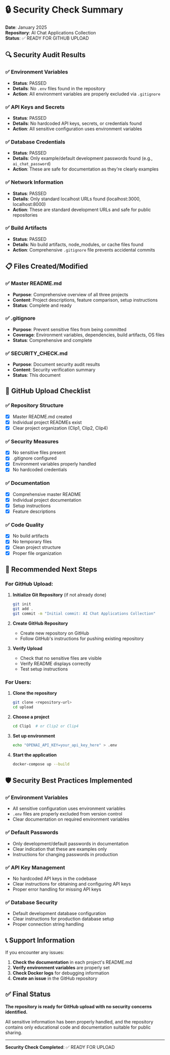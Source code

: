 # 🔒 Security Check Summary

**Date**: January 2025  
**Repository**: AI Chat Applications Collection  
**Status**: ✅ READY FOR GITHUB UPLOAD

## 🔍 Security Audit Results

### ✅ Environment Variables
- **Status**: PASSED
- **Details**: No `.env` files found in the repository
- **Action**: All environment variables are properly excluded via `.gitignore`

### ✅ API Keys and Secrets
- **Status**: PASSED
- **Details**: No hardcoded API keys, secrets, or credentials found
- **Action**: All sensitive configuration uses environment variables

### ✅ Database Credentials
- **Status**: PASSED
- **Details**: Only example/default development passwords found (e.g., `ai_chat_password`)
- **Action**: These are safe for documentation as they're clearly examples

### ✅ Network Information
- **Status**: PASSED
- **Details**: Only standard localhost URLs found (localhost:3000, localhost:8000)
- **Action**: These are standard development URLs and safe for public repositories

### ✅ Build Artifacts
- **Status**: PASSED
- **Details**: No build artifacts, node_modules, or cache files found
- **Action**: Comprehensive `.gitignore` file prevents accidental commits

## 📋 Files Created/Modified

### ✅ Master README.md
- **Purpose**: Comprehensive overview of all three projects
- **Content**: Project descriptions, feature comparison, setup instructions
- **Status**: Complete and ready

### ✅ .gitignore
- **Purpose**: Prevent sensitive files from being committed
- **Coverage**: Environment variables, dependencies, build artifacts, OS files
- **Status**: Comprehensive and complete

### ✅ SECURITY_CHECK.md
- **Purpose**: Document security audit results
- **Content**: Security verification summary
- **Status**: This document

## 🚀 GitHub Upload Checklist

### ✅ Repository Structure
- [x] Master README.md created
- [x] Individual project READMEs exist
- [x] Clear project organization (Clip1, Clip2, Clip4)

### ✅ Security Measures
- [x] No sensitive files present
- [x] .gitignore configured
- [x] Environment variables properly handled
- [x] No hardcoded credentials

### ✅ Documentation
- [x] Comprehensive master README
- [x] Individual project documentation
- [x] Setup instructions
- [x] Feature descriptions

### ✅ Code Quality
- [x] No build artifacts
- [x] No temporary files
- [x] Clean project structure
- [x] Proper file organization

## 🔧 Recommended Next Steps

### For GitHub Upload:
1. **Initialize Git Repository** (if not already done)
   ```bash
   git init
   git add .
   git commit -m "Initial commit: AI Chat Applications Collection"
   ```

2. **Create GitHub Repository**
   - Create new repository on GitHub
   - Follow GitHub's instructions for pushing existing repository

3. **Verify Upload**
   - Check that no sensitive files are visible
   - Verify README displays correctly
   - Test setup instructions

### For Users:
1. **Clone the repository**
   ```bash
   git clone <repository-url>
   cd upload
   ```

2. **Choose a project**
   ```bash
   cd Clip1  # or Clip2 or Clip4
   ```

3. **Set up environment**
   ```bash
   echo "OPENAI_API_KEY=your_api_key_here" > .env
   ```

4. **Start the application**
   ```bash
   docker-compose up --build
   ```

## 🛡️ Security Best Practices Implemented

### ✅ Environment Variables
- All sensitive configuration uses environment variables
- `.env` files are properly excluded from version control
- Clear documentation on required environment variables

### ✅ Default Passwords
- Only development/default passwords in documentation
- Clear indication that these are examples only
- Instructions for changing passwords in production

### ✅ API Key Management
- No hardcoded API keys in the codebase
- Clear instructions for obtaining and configuring API keys
- Proper error handling for missing API keys

### ✅ Database Security
- Default development database configuration
- Clear instructions for production database setup
- Proper connection string handling

## 📞 Support Information

If you encounter any issues:

1. **Check the documentation** in each project's README.md
2. **Verify environment variables** are properly set
3. **Check Docker logs** for debugging information
4. **Create an issue** in the GitHub repository

## ✅ Final Status

**The repository is ready for GitHub upload with no security concerns identified.**

All sensitive information has been properly handled, and the repository contains only educational code and documentation suitable for public sharing.

---

**Security Check Completed**: ✅ READY FOR UPLOAD 